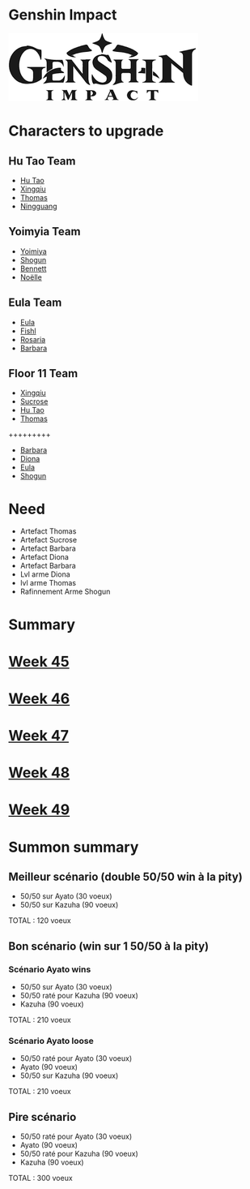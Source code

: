 # Genshin Impact

![Genshin Impact logo](Pictures/GI_logo.png)

# Characters to upgrade

## Hu Tao Team

* [Hu Tao](https://kayht.github.io/Kayht_Organizer/Genshin_Impact/Hu_Tao)
* [Xingqiu](https://kayht.github.io/Kayht_Organizer/Genshin_Impact/Xingqiu)
* [Thomas](https://kayht.github.io/Kayht_Organizer/Genshin_Impact/Thomas)
* [Ningguang](https://kayht.github.io/Kayht_Organizer/Genshin_Impact/Ningguang)

## Yoimyia Team

* [Yoimiya](https://kayht.github.io/Kayht_Organizer/Genshin_Impact/Yoimiya)
* [Shogun](https://kayht.github.io/Kayht_Organizer/Genshin_Impact/Shogun)
* [Bennett](https://kayht.github.io/Kayht_Organizer/Genshin_Impact/Bennett)
* [Noëlle](https://kayht.github.io/Kayht_Organizer/Genshin_Impact/Noëlle)

## Eula Team

* [Eula](https://kayht.github.io/Kayht_Organizer/Genshin_Impact/Eula)
* [Fishl](https://kayht.github.io/Kayht_Organizer/Genshin_Impact/Fishl)
* [Rosaria](https://kayht.github.io/Kayht_Organizer/Genshin_Impact/Rosaria)
* [Barbara](https://kayht.github.io/Kayht_Organizer/Genshin_Impact/Barbara)

## Floor 11 Team

* [Xingqiu](https://kayht.github.io/Kayht_Organizer/Genshin_Impact/Xingqiu)
* [Sucrose](https://kayht.github.io/Kayht_Organizer/Genshin_Impact/Sucrose)
* [Hu Tao](https://kayht.github.io/Kayht_Organizer/Genshin_Impact/Hu_Tao)
* [Thomas](https://kayht.github.io/Kayht_Organizer/Genshin_Impact/Thomas)

+++++++++

* [Barbara](https://kayht.github.io/Kayht_Organizer/Genshin_Impact/Barbara)
* [Diona](https://kayht.github.io/Kayht_Organizer/Genshin_Impact/Diona)
* [Eula](https://kayht.github.io/Kayht_Organizer/Genshin_Impact/Eula)
* [Shogun](https://kayht.github.io/Kayht_Organizer/Genshin_Impact/Shogun)

# Need

* Artefact Thomas
* Artefact Sucrose
* Artefact Barbara
* Artefact Diona
* Artefact Barbara
* Lvl arme Diona
* lvl arme Thomas
* Rafinnement Arme Shogun

# Summary

# [Week 45](https://kayht.github.io/Kayht_Organizer/Genshin_Impact/Week_45)
# [Week 46](https://kayht.github.io/Kayht_Organizer/Genshin_Impact/Week_46)
# [Week 47](https://kayht.github.io/Kayht_Organizer/Genshin_Impact/Week_47)
# [Week 48](https://kayht.github.io/Kayht_Organizer/Genshin_Impact/Week_48)
# [Week 49](https://kayht.github.io/Kayht_Organizer/Genshin_Impact/Week_49)

# Summon summary

## Meilleur scénario (double 50/50 win à la pity)

* 50/50 sur Ayato (30 voeux)
* 50/50 sur Kazuha (90 voeux)

TOTAL : 120 voeux

## Bon scénario (win sur 1 50/50 à la pity)

### Scénario Ayato wins

* 50/50 sur Ayato (30 voeux)
* 50/50 raté pour Kazuha (90 voeux)
* Kazuha (90 voeux)

TOTAL : 210 voeux

### Scénario Ayato loose

* 50/50 raté pour Ayato (30 voeux)
* Ayato (90 voeux)
* 50/50 sur Kazuha (90 voeux)

TOTAL : 210 voeux

## Pire scénario

* 50/50 raté pour Ayato (30 voeux)
* Ayato (90 voeux)
* 50/50 raté pour Kazuha (90 voeux)
* Kazuha (90 voeux)

TOTAL : 300 voeux
